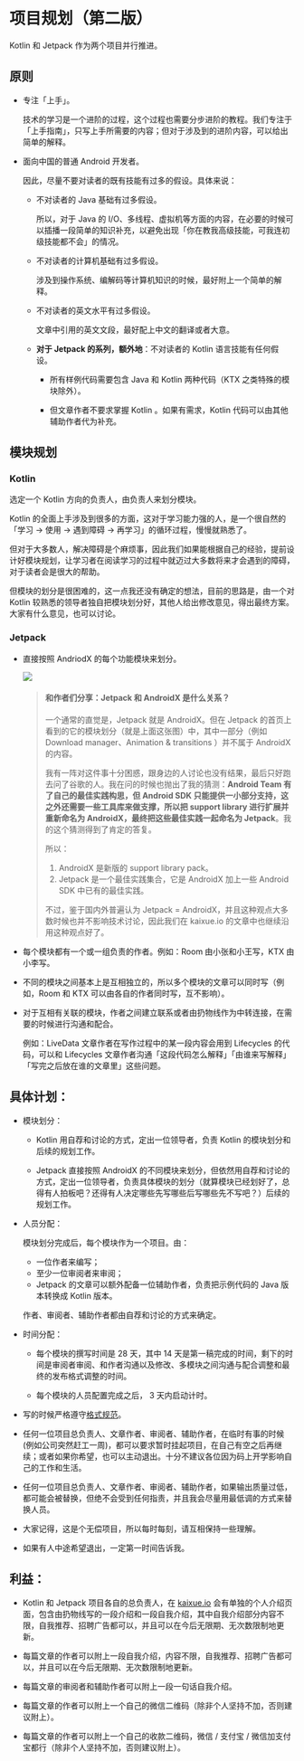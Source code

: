 # 项目规划（第二版）

Kotlin 和 Jetpack 作为两个项目并行推进。

## 原则

- 专注「上手」。

  技术的学习是一个进阶的过程，这个过程也需要分步进阶的教程。我们专注于「上手指南」，只写上手所需要的内容；但对于涉及到的进阶内容，可以给出简单的解释。
  
- 面向中国的普通 Android 开发者。

  因此，尽量不要对读者的既有技能有过多的假设。具体来说：

  - 不对读者的 Java 基础有过多假设。

    所以，对于 Java 的 I/O、多线程、虚拟机等方面的内容，在必要的时候可以插播一段简单的知识补充，以避免出现「你在教我高级技能，可我连初级技能都不会」的情况。
  
  - 不对读者的计算机基础有过多假设。
  
    涉及到操作系统、编解码等计算机知识的时候，最好附上一个简单的解释。
    
  - 不对读者的英文水平有过多假设。
  
    文章中引用的英文文段，最好配上中文的翻译或者大意。
    
  - **对于 Jetpack 的系列，额外地**：不对读者的 Kotlin 语言技能有任何假设。
  
    - 所有样例代码需要包含 Java 和 Kotlin 两种代码（KTX 之类特殊的模块除外）。
    
    - 但文章作者不要求掌握 Kotlin 。如果有需求，Kotlin 代码可以由其他辅助作者代为补充。

## 模块规划

### Kotlin

选定一个 Kotlin 方向的负责人，由负责人来划分模块。

Kotlin 的全面上手涉及到很多的方面，这对于学习能力强的人，是一个很自然的「学习 → 使用 → 遇到障碍 → 再学习」的循环过程，慢慢就熟悉了。

但对于大多数人，解决障碍是个麻烦事，因此我们如果能根据自己的经验，提前设计好模块规划，让学习者在阅读学习的过程中就迈过大多数将来才会遇到的障碍，对于读者会是很大的帮助。

但模块的划分是很困难的，这一点我还没有确定的想法，目前的思路是，由一个对 Kotlin 较熟悉的领导者独自把模块划分好，其他人给出修改意见，得出最终方案。大家有什么意见，也可以讨论。

### Jetpack

- 直接按照 AndriodX 的每个功能模块来划分。

  ![](https://s2.ax1x.com/2019/01/14/Fx1s4H.png)

  > #### 和作者们分享：Jetpack 和 AndroidX 是什么关系？
  >
  > 一个通常的直觉是，Jetpack 就是 AndroidX。但在 Jetpack 的首页上看到的它的模块划分（就是上面这张图）中，其中一部分（例如 Download manager、Animation & transitions ）并不属于 AndroidX 的内容。
  >
  > 我有一阵对这件事十分困惑，跟身边的人讨论也没有结果，最后只好跑去问了谷歌的人。我在问的时候也抛出了我的猜测：**Android Team 有了自己的最佳实践构思，但 Android SDK 只能提供一小部分支持，这之外还需要一些工具库来做支撑，所以把 support library 进行扩展并重新命名为 AndroidX，最终把这些最佳实践一起命名为 Jetpack**。我的这个猜测得到了肯定的答复。
  >
  > 所以：
  >
  > 1. AndroidX 是新版的 support library pack。
  > 2. Jetpack 是一个最佳实践集合，它是 AndroidX 加上一些 Android SDK 中已有的最佳实践。
  >
  > 不过，鉴于国内外普遍认为 Jetpack = AndroidX，并且这种观点大多数时候也并不影响技术讨论，因此我们在 kaixue.io 的文章中也继续沿用这种观点好了。

- 每个模块都有一个或一组负责的作者。例如：Room 由小张和小王写，KTX 由小李写。

- 不同的模块之间基本上是互相独立的，所以多个模块的文章可以同时写（例如，Room 和 KTX 可以由各自的作者同时写，互不影响）。

- 对于互相有关联的模块，作者之间建立联系或者由扔物线作为中转连接，在需要的时候进行沟通和配合。

  例如：LiveData 文章作者在写作过程中的某一段内容会用到 Lifecycles 的代码，可以和 Lifecycles 文章作者沟通「这段代码怎么解释」「由谁来写解释」「写完之后放在谁的文章里」这些问题。

## 具体计划：

- 模块划分：

  - Kotlin 用自荐和讨论的方式，定出一位领导者，负责 Kotlin 的模块划分和后续的规划工作。

  - Jetpack 直接按照 AndroidX 的不同模块来划分，但依然用自荐和讨论的方式，定出一位领导者，负责具体模块的划分（就算模块已经划好了，总得有人拍板吧？还得有人决定哪些先写哪些后写哪些先不写吧？）后续的规划工作。

- 人员分配：

  模块划分完成后，每个模块作为一个项目。由：

  - 一位作者来编写；
  - 至少一位审阅者来审阅；
  - Jetpack 的文章可以额外配备一位辅助作者，负责把示例代码的 Java 版本转换成 Kotlin 版本。

  作者、审阅者、辅助作者都由自荐和讨论的方式来确定。

- 时间分配：

  - 每个模块的撰写时间是 28 天，其中 14 天是第一稿完成的时间，剩下的时间是审阅者审阅、和作者沟通以及修改、多模块之间沟通与配合调整和最终的发布格式调整的时间。

  - 每个模块的人员配置完成之后， 3 天内启动计时。

- 写的时候严格遵守[格式规范](https://github.com/kaixueio/kaixue-docs/blob/master/%E6%96%87%E7%AB%A0%E6%A0%BC%E5%BC%8F%E8%A7%84%E8%8C%83.md)。

- 任何一位项目总负责人、文章作者、审阅者、辅助作者，在临时有事的时候(例如公司突然赶工一周)，都可以要求暂时挂起项目，在自己有空之后再继续；或者如果你希望，也可以主动退出。十分不建议各位因为码上开学影响自己的工作和生活。

- 任何一位项目总负责人、文章作者、审阅者、辅助作者，如果输出质量过低，都可能会被替换，但绝不会受到任何指责，并且我会尽量用最低调的方式来替换人员。

- 大家记得，这是个无偿项目，所以每时每刻，请互相保持一些理解。

- 如果有人中途希望退出，一定第一时间告诉我。

## 利益：

- Kotlin 和 Jetpack 项目各自的总负责人，在 [kaixue.io](https://kaixue.io) 会有单独的个人介绍页面，包含由扔物线写的一段介绍和一段自我介绍，其中自我介绍部分内容不限，自我推荐、招聘广告都可以，并且可以在今后无限期、无次数限制地更新。

- 每篇文章的作者可以附上一段自我介绍，内容不限，自我推荐、招聘广告都可以，并且可以在今后无限期、无次数限制地更新。
  
- 每篇文章的审阅者和辅助作者可以附上一段一句话自我介绍。
  
- 每篇文章的作者可以附上一个自己的微信二维码（除非个人坚持不加，否则建议附上）。
  
- 每篇文章的作者可以附上一个自己的收款二维码，微信 / 支付宝 / 微信加支付宝都行（除非个人坚持不加，否则建议附上）。
